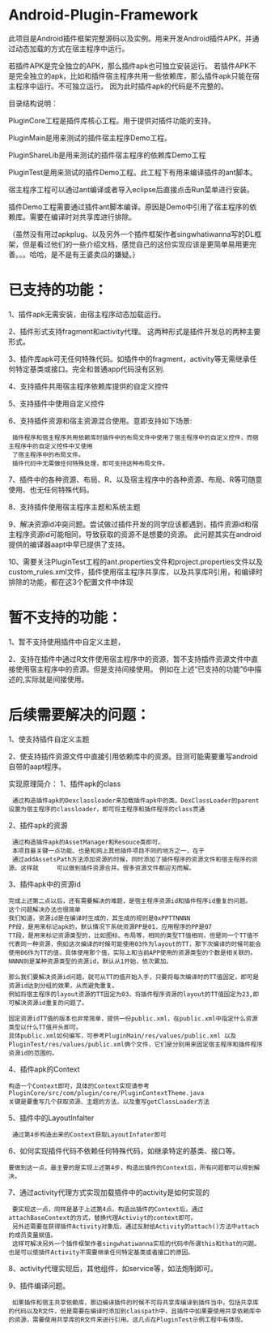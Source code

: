 # Android-Plugin-Framework


此项目是Android插件框架完整源码以及实例。用来开发Android插件APK，并通过动态加载的方式在宿主程序中运行。

若插件APK是完全独立的APK，那么插件apk也可独立安装运行。
若插件APK不是完全独立的apk，比如和插件宿主程序共用一些依赖库，那么插件apk只能在宿主程序中运行。不可独立运行。
因为此时插件apk的代码是不完整的。

目录结构说明：

  PluginCore工程是插件库核心工程。用于提供对插件功能的支持。

  PluginMain是用来测试的插件宿主程序Demo工程。

  PluginShareLib是用来测试的插件宿主程序的依赖库Demo工程

  PluginTest是用来测试的插件Demo工程。此工程下有用来编译插件的ant脚本。

宿主程序工程可以通过ant编译或者导入eclipse后直接点击Run菜单进行安装。

插件Demo工程需要通过插件ant脚本编译。原因是Demo中引用了宿主程序的依赖库。需要在编译时对共享库进行排除。



（虽然没有用过apkplug、以及另外一个插件框架作者singwhatiwanna写的DL框架，但是看过他们的一些介绍文档，感觉自己的这份实现应该是更简单易用更完善。。。哈哈，是不是有王婆卖瓜的嫌疑。）


# 已支持的功能：
  1、插件apk无需安装，由宿主程序动态加载运行。
  
  2、插件形式支持fragment和activity代理。
     这两种形式是插件开发总的两种主要形式。
     
  3、插件库apk可无任何特殊代码。如插件中的fragment，activity等无需继承任何特定基类或接口。完全和普通app代码没有区别.
  
  4、支持插件共用宿主程序依赖库提供的自定义控件
  
  5、支持插件中使用自定义控件
  
  6、支持插件资源和宿主资源混合使用。意即支持如下场景:
  
     插件程序和宿主程序共用依赖库时插件中的布局文件中使用了宿主程序中的自定义控件，而宿主程序中的自定义控件中又使用
     了宿主程序中的布局文件。
     插件代码中无需做任何特殊处理，即可支持这种布局文件。
     
  7、插件中的各种资源、布局、R、以及宿主程序中的各种资源、布局、R等可随意使用、也无任何特殊代码。
  
  8、支持插件使用宿主程序主题和系统主题
  
  9、解决资源id冲突问题。尝试做过插件开发的同学应该都遇到，插件资源id和宿主程序资源id可能相同，导致获取的资源不是想要的资源。
     此问题其实在android提供的编译器aapt中早已提供了支持。
  
  10、需要关注PluginTest工程的ant.properties文件和project.properties文件以及custom_rules.xml文件，插件使用宿主程序共享库，以及共享库R引用，和编译时排除的功能，都在这3个配置文件中体现
  
# 暂不支持的功能：
  1、暂不支持使用插件中自定义主题，
  
  2、支持在插件中通过R文件使用宿主程序中的资源，暂不支持插件资源文件中直接使用宿主程序中的资源。但是支持间接使用。
     例如在上述“已支持的功能”6中描述的,实际就是间接使用。
  
# 后续需要解决的问题：
  1、使支持插件自定义主题
  
  2、使支持插件资源文件中直接引用依赖库中的资源。目测可能需要重写android自带的aapt程序。
  

实现原理简介：
  1、插件apk的class
  
     通过构造插件apk的Dexclassloader来加载插件apk中的类。DexClassLoader的parent设置为宿主程序的classloader，即可将主程序和插件程序的class贯通
  
  2、插件apk的资源
  
     通过构造插件apk的AssetManager和Resouce类即可。
     本项目最关键一点功能、也是和网上其他插件项目不同的地方之一，在于
     通过addAssetsPath方法添加资源的时候，同时添加了插件程序的资源文件和宿主程序的资源。这样就     可以做到插件资源合并。很多资源文件都迎刃而解。
  
  3、插件apk中的资源id
  
    完成上述第二点以后，还有需要解决的难题，是宿主程序资源id和插件程序id重复的问题。
    这个问题解决办法也很简单
    我们知道，资源id是在编译时生成的，其生成的规则是0xPPTTNNNN
    PP段，是用来标记apk的，默认情况下系统资源PP是01，应用程序的PP是07
    TT段，是用来标记资源类型的，比如图标、布局等，相同的类型TT值相同，但是同一个TT值不代表同一种资源，例如这次编译的时候可能使用03作为layout的TT，那下次编译的时候可能会使用06作为TT的值，具体使用那个值，实际上和当前APP使用的资源类型的个数是相关联的。
    NNNN则是某种资源类型的资源id，默认从1开始，依次累加。
    
    那么我们要解决资源id问题，就可从TT的值开始入手，只要将每次编译时的TT值固定，即可是资源id达到分组的效果，从而避免重复。
    例如将宿主程序的layout资源的TT固定为03，将插件程序资源的layout的TT值固定为23,即可解决资源id重复的问题了。
    
    固定资源idTT值的版本也非常简单，提供一份public.xml，在public.xml中指定什么资源类型以什么TT值开头即可。
    具体public.xml如何编写，可参考PluginMain/res/values/public.xml 以及 PluginTest/res/values/public.xml俩个文件，它们是分别用来固定宿主程序和插件程序资源id的范围的。
    
    
    
  4、插件apk的Context
  
    构造一个Context即可，具体的Context实现请参考PluginCore/src/com/plugin/core/PluginContextTheme.java
    关键是要重写几个获取资源、主题的方法，以及重写getClassLoader方法

  5、插件中的LayoutInfalter
  
     通过第4步构造出来的Context获取LayoutInfater即可
     
     
  6、如何实现插件代码不依赖任何特殊代码，如继承特定的基类、接口等。
  
    要做到这一点，最主要的是实现上述第4步，构造出插件的Context后，所有问题都可以得到解决。
    
    
  7、通过activity代理方式实现加载插件中的activity是如何实现的
  
     要实现这一点，同样是基于上述第4点，构造出插件的Context后，通过attachBaseContext的方式，替换代理Activiyt的context即可。
     另外还需要在获得插件Activity对象后，通过反射给Activity的attach()方法中attach的成员变量赋值。
     这样可解决另外一个插件框架作者singwhatiwanna实现的代码中所谓this和that的问题。也是可以使插件Activity不需要继承任何特定基类或者接口的原因。
  
  8、activity代理实现后，其他组件，如service等，如法炮制即可。
  
  
  9、插件编译问题。
  
     如果插件和宿主共享依赖库，那边编译插件的时候不可将共享库编译到插件当中，包括共享库的代码以及R文件，但是需要在编译时添加到classpath中，且插件中如果要使用共享依赖库中的资源，需要使用共享库的R文件来进行引用。这几点在PluginTest示例工程中有体现。
     
     
     
